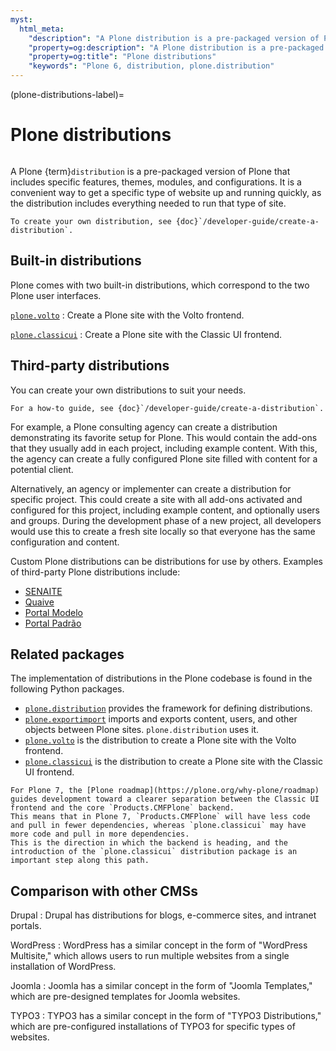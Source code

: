 ```yaml
---
myst:
  html_meta:
    "description": "A Plone distribution is a pre-packaged version of Plone that includes specific features, themes, modules, and configurations."
    "property=og:description": "A Plone distribution is a pre-packaged version of Plone that includes specific features, themes, modules, and configurations."
    "property=og:title": "Plone distributions"
    "keywords": "Plone 6, distribution, plone.distribution"
---
```


(plone-distributions-label)=

# Plone distributions

```{versionadded} Plone 6.1
```

A Plone {term}`distribution` is a pre-packaged version of Plone that includes specific features, themes, modules, and configurations.
It is a convenient way to get a specific type of website up and running quickly, as the distribution includes everything needed to run that type of site.

```{seealso}
To create your own distribution, see {doc}`/developer-guide/create-a-distribution`.
```


## Built-in distributions

Plone comes with two built-in distributions, which correspond to the two Plone user interfaces.

[`plone.volto`](https://github.com/plone/plone.volto)
:   Create a Plone site with the Volto frontend.

[`plone.classicui`](https://github.com/plone/plone.classicui) 
:   Create a Plone site with the Classic UI frontend.


## Third-party distributions

You can create your own distributions to suit your needs.

```{seealso}
For a how-to guide, see {doc}`/developer-guide/create-a-distribution`.
```

For example, a Plone consulting agency can create a distribution demonstrating its favorite setup for Plone.
This would contain the add-ons that they usually add in each project, including example content.
With this, the agency can create a fully configured Plone site filled with content for a potential client.

Alternatively, an agency or implementer can create a distribution for specific project.
This could create a site with all add-ons activated and configured for this project, including example content, and optionally users and groups.
During the development phase of a new project, all developers would use this to create a fresh site locally so that everyone has the same configuration and content.

Custom Plone distributions can be distributions for use by others.
Examples of third-party Plone distributions include:

- [SENAITE](https://www.senaite.com)
- [Quaive](https://quaive.com/)
- [Portal Modelo](https://www.interlegis.leg.br/produtos-servicos/portal-modelo/)
- [Portal Padrão](https://identidade-digital-de-governo-plone.readthedocs.io/en/latest/)


## Related packages

The implementation of distributions in the Plone codebase is found in the following Python packages.

-   [`plone.distribution`](https://github.com/plone/plone.distribution) provides the framework for defining distributions.
-   [`plone.exportimport`](https://github.com/plone/plone.exportimport) imports and exports content, users, and other objects between Plone sites.
    `plone.distribution` uses it.
-   [`plone.volto`](https://github.com/plone/plone.volto) is the distribution to create a Plone site with the Volto frontend.
-   [`plone.classicui`](https://github.com/plone/plone.classicui) is the distribution to create a Plone site with the Classic UI frontend.

```{note}
For Plone 7, the [Plone roadmap](https://plone.org/why-plone/roadmap) guides development toward a clearer separation between the Classic UI frontend and the core `Products.CMFPlone` backend.
This means that in Plone 7, `Products.CMFPlone` will have less code and pull in fewer dependencies, whereas `plone.classicui` may have more code and pull in more dependencies.
This is the direction in which the backend is heading, and the introduction of the `plone.classicui` distribution package is an important step along this path.
```

## Comparison with other CMSs

Drupal
:   Drupal has distributions for blogs, e-commerce sites, and intranet portals.

WordPress
:   WordPress has a similar concept in the form of "WordPress Multisite," which allows users to run multiple websites from a single installation of WordPress.

Joomla
:   Joomla has a similar concept in the form of "Joomla Templates," which are pre-designed templates for Joomla websites.

TYPO3
:   TYPO3 has a similar concept in the form of "TYPO3 Distributions," which are pre-configured installations of TYPO3 for specific types of websites.
